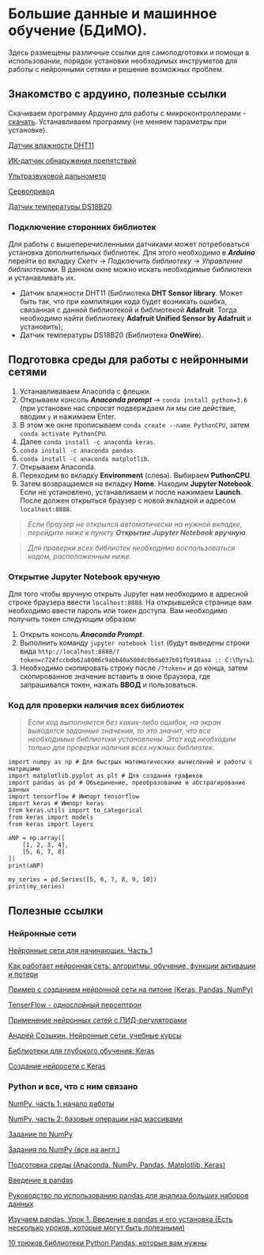 # Большие данные и машинное обучение (БДиМО). 

Здесь размещены различные ссылки для самоподготовки и помощи в использовании, порядок установки необходимых инструметов для работы с нейронными сетями и решение возможных проблем.

## Знакомство с ардуино, полезные ссылки

Скачиваем программу Ардуино для работы с микроконтроллерами - [скачать](https://www.arduino.cc/download_handler.php).
Устанавливаем программу (не меняем параметры при установке).

[Датчик влажности DHT11](https://arduinomaster.ru/datchiki-arduino/datchiki-temperatury-i-vlazhnosti-dht11-dht22/)

[ИК-датчик обнаружения препятствий](http://coolcode.ru/arduino-infrakrasnyiy-datchik-obnaruzheniya-prepyatstviy-mh-series/)

[Ультразвуковой дальнометр](https://robotclass.ru/tutorials/arduino-sonic-hc-sr04/)

[Сервопривод](http://edurobots.ru/2014/04/arduino-servoprivod/)

[Датчик температуры DS18B20](https://arduinomaster.ru/datchiki-arduino/arduino-ds18b20/)

### Подключение сторонних библиотек

Для работы с вышеперечисленными датчиками может потребоваться установка дополнительных библиотек. Для этого необходимо в ***Arduino*** перейти во вкладку *Скетч* -> *Подключить библиотеку* -> *Управление библиотеками*. В данном окне можно искать необходимые библиотеки и устанавливать их.

- Датчик влажности DHT11 (Библиотека **DHT Sensor library**. Может быть так, что при компиляции кода будет возникать ошибка, связанная с данной библиотекой и библиотекой **Adafruit**. Тогда необходимо найти библиотеку **Adafruit Unified Sensor by Adafruit** и установить);
- Датчик температуры DS18B20 (Библиотека **OneWire**).

## Подготовка среды для работы с нейронными сетями

1. Устанавливаваем Anaconda с флешки.
2. Открываем консоль ***Anaconda prompt*** -> `conda install python=3.6` (при установке нас спросят подверждаем ли мы сие действие, вводим `y` и нажимаем Enter.
3. В этом же окне прописываем `conda create --name PythonCPU`, затем `conda activate PythonCPU`.
4. Далее `conda install -c anaconda keras`.
5. `conda install -c anaconda pandas`.
6. `conda install -c anaconda matplotlib`.
7. Открываем Anaconda.
8. Переходим во вкладку **Environment** (слева). Выбираем **PuthonCPU**. 
9. Затем возвращаемся на вкладку **Home**. Находим **Jupyter Notebook**. Если не установлено, устанавливаем и после нажимаем **Launch**. После должен открыться браузер с новой вкладкой и адресом `localhost:8888`.
> *Если браузер не открылся автоматически на нужной вкладке, перейдите ниже к пункту **Открытие Jupyter Notebook вручную**.*

> *Для проверки всех библиотек необходимо воспользоваться кодом, расположенным ниже.*

### Открытие Jupyter Notebook вручную

Для того чтобы вручную открыть Jupyter нам необходимо в адресной строке браузера ввести `localhost:8888`. На открывшейся странице вам необходимо ввести пароль или токен доступа. Вам необходимо получить токен следующим образом:
1. Открыть консоль ***Anaconda Prompt***.
2. Выполнить команду `jupyter notebook list` (будут выведены строки вида `http://localhost:8888/?token=c724fccbdb62a8006c9abb40a508dc0bda037b01fb910aaa :: C:\Путь`).
3. Необходимо скопировать строку после `/?token=` и до конца, затем скопированное значение вставить в окне браузера, где запрашивался токен, нажать **ВВОД** и пользоваться.

### Код для проверки наличия всех библиотек
> *Если код выполняется без каких-либо ошибок, на экран выводятся заданные значения, то это значит, что все необходимые библиотеки установлены. Этот код необходим только для проверки наличия всех нужных библиотек.*
```
import numpy as np # Для быстрых математических вычислений и работы с матрицами
import matplotlib.pyplot as plt # Для создания графиков
import pandas as pd # Объединение, преобразование и абстрагирование данных
import tensorflow # Импорт tensorflow
import keras # Импорт keras
from keras.utils import to_categorical
from keras import models
from keras import layers

aNP = np.array([
    [1, 2, 3, 4],
    [5, 6, 7, 8]
])
print(aNP)

my_series = pd.Series([5, 6, 7, 8, 9, 10])
print(my_series)
```

## Полезные ссылки 

### Нейронные сети

[Нейронные сети для начинающих. Часть 1](https://habr.com/ru/post/312450/)

[Как работает нейронная сеть: алгоритмы, обучение, функции активации и потери](https://neurohive.io/ru/osnovy-data-science/osnovy-nejronnyh-setej-algoritmy-obuchenie-funkcii-aktivacii-i-poteri/)

[Пример с созданием нейронной сети на питоне (Keras, Pandas, NumPy)](https://www.kaggle.com/arihant0497/try-shallow-before-going-deep)

[TenserFlow - однослойный персептрон](https://andreyex.ru/tensorflow-mashinnoe-obuchenie/tensorflow-odnoslojnyj-perseptron/)

[Применение нейронных сетей с ПИД-регуляторами](https://cyberleninka.ru/article/v/primenenie-neyrosetevyh-regulyatorov-v-sistemah-upravleniya-elektroprivodami)

[Андрей Созыкин. Нейронные сети, учебные курсы](https://www.asozykin.ru/)

[Библиотеки для глубокого обучения: Keras](https://habr.com/ru/company/ods/blog/325432/)

[Cоздание нейросети c Keras](https://neurohive.io/ru/tutorial/nejronnaya-set-keras-python/)

### Python и все, что с ним связано

[NumPy, часть 1: начало работы](https://pythonworld.ru/numpy/1.html)

[NumPy, часть 2: базовые операции над массивами](https://pythonworld.ru/numpy/2.html)

[Задание по NumPy](http://www.machinelearning.ru/wiki/images/5/58/MMP_Practicum_317_2015_1.pdf)

[Задания по NumPy (все на англ.)](https://www.w3resource.com/python-exercises/numpy/index.php)

[Подготовка среды (Anaconda, NumPy, Pandas, Matplotlib, Keras)](https://towardsdatascience.com/installing-keras-tensorflow-using-anaconda-for-machine-learning-44ab28ff39cb)

[Введение в pandas](https://khashtamov.com/ru/pandas-introduction/)

[Руководство по использованию pandas для анализа больших наборов данных](https://habr.com/ru/company/ruvds/blog/442516/)

[Изучаем pandas. Урок 1. Введение в pandas и его установка (Есть несколько уроков, которые могут быть полезными)](https://devpractice.ru/pandas-series-and-dataframe-part2/)

[10 трюков библиотеки Python Pandas, которые вам нужны](https://proglib.io/p/pandas-tricks/)
